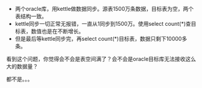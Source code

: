 

- 两个oracle库，用kettle做数据同步。源表1500万条数据，目标表为空，两个表结构一致。
- kettle同步一切正常无报错，一直从1同步到1500万。使用select count(*)查目标表，数值也是在不断增长。
- 但是最后等kettle同步完，再select count(*)目标表，数据只剩下10000多条。

看到这个问题，你觉得会不会是表空间满了？会不会是oracle目标库无法接收这么大的数据量？

都不是。。。
